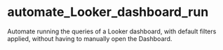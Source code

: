 # automate_Looker_dashboard_run
Automate running the queries of a Looker dashboard, with default filters applied, without having to manually open the Dashboard.

